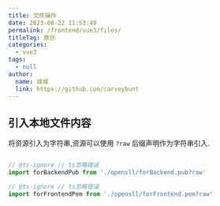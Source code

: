 ```yaml
---
title: 文件操作
date: 2023-08-22 11:53:49
permalink: /frontend/vue3/files/
titleTag: 原创
categories: 
  - vue3
tags: 
  - null
author: 
  name: 诚城
  link: https://github.com/carveybunt
---
```


## 引入本地文件内容

将资源引入为字符串,资源可以使用 `?raw` 后缀声明作为字符串引入.

```js

// @ts-ignore // ts忽略错误
import forBackendPub from './opensll/forBackend.pub?raw'

// @ts-ignore // ts忽略错误
import forFrontendPem from './opensll/forFrontend.pem?raw'
```
